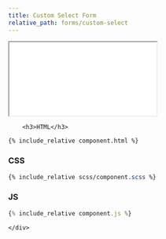 ```yaml
---
title: Custom Select Form
relative_path: forms/custom-select
---
```


<div class="docs-section">
	<div class="component">
		<iframe src="{{ site.baseurl}}/component/forms/custom-select/example.html"></iframe>

		<h3>HTML</h3>

```html
{% include_relative component.html %}
```
<h3>CSS</h3>

```css
{% include_relative scss/component.scss %}
```

<h3>JS</h3>

```javascript
{% include_relative component.js %}
```
	</div>
</div>
